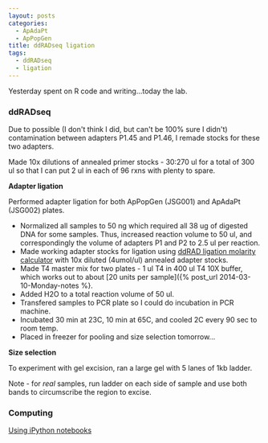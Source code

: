 ```yaml
---
layout: posts
categories: 
  - ApAdaPt
  - ApPopGen
title: ddRADseq ligation
tags: 
  - ddRADseq
  - ligation
---
```


Yesterday spent on R code and writing...today the lab.


### ddRADseq

Due to possible (I don't think I did, but can't be 100% sure I didn't) contamination between adapters P1.45 and P1.46, I remade stocks for these two adapters.

Made 10x dilutions of annealed primer stocks - 30:270 ul for a total of 300 ul so that I can put 2 ul in each of 96 rxns with plenty to spare.

**Adapter ligation**

Performed adapter ligation for both ApPopGen (JSG001) and ApAdaPt (JSG002) plates.

* Normalized all samples to 50 ng which required all 38 ug of digested DNA for some samples. Thus, increased reaction volume to 50 ul, and correspondingly the volume of adapters P1 and P2 to 2.5 ul per reaction.
* Made working adapter stocks for ligation using [ddRAD ligation molarity calculator](https://docs.google.com/spreadsheet/ccc?key=0Ar5IymziRJ_9dEtyYzRfd0cteDc1cEM1ekN5M1doZEE&usp=drive_web#gid=0) with 10x diluted (4umol/ul) annealed adapter stocks.
* Made T4 master mix for two plates - 1 ul T4 in 400 ul T4 10X buffer, which works out to about [20 units per sample]({% post_url 2014-03-10-Monday-notes %}.
* Added H2O to a total reaction volume of 50 ul.
* Transfered samples to PCR plate so I could do incubation in PCR machine.
* Incubated 30 min at 23C, 10 min at 65C, and cooled 2C every 90 sec to room temp. 
* Placed in freezer for pooling and size selection tomorrow...


**Size selection**

To experiment with gel excision, ran a large gel with 5 lanes of 1kb ladder. 

Note - for *real* samples, run ladder on each side of sample and use both bands to circumscribe the region to excise. 


### Computing

[Using iPython notebooks](http://nbviewer.ipython.org/github/jrjohansson/scientific-python-lectures/blob/master/Lecture-0-Scientific-Computing-with-Python.ipynb)

